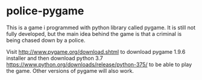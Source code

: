 # police-pygame
This is a game i programmed with python library called pygame. It is still not fully developed, but the main idea behind the game is that a criminal is being chased down by a police.

Visit http://www.pygame.org/download.shtml to download pygame 1.9.6 installer and then download python 3.7 https://www.python.org/downloads/release/python-375/ to be able to play the game. Other versions of pygame will also work.
